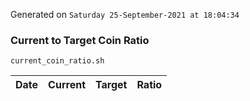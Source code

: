 Generated on `Saturday 25-September-2021 at 18:04:34`

### Current to Target Coin Ratio
`current_coin_ratio.sh`

Date|Current|Target|Ratio
---|---|---|---
